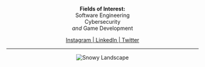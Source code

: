 <p align="center">
    <b>Fields of Interest: <br/> </b>
    Software Engineering<br/>
    Cybersecurity<br/>
    <i>and</i> Game Development  <br/>
</p>

<p align="center">
    <a href="https://www.instagram.com/mraifalkautsar/">Instagram | </a>
    <a href="https://www.linkedin.com/in/mraifalkautsar/">LinkedIn | </a>
    <a href="https://twitter.com/lotsadelight">Twitter</a>
</p>

<hr>

<p align ="center">
<img src="https://c4.wallpaperflare.com/wallpaper/647/923/709/landscape-mountain-clouds-fantasy-art-wallpaper-preview.jpg" alt="Snowy Landscape">
</p>
